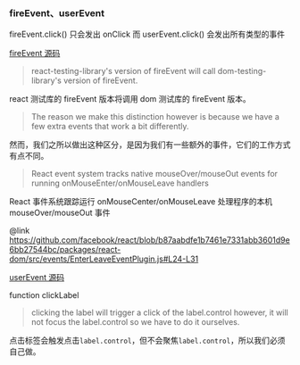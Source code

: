 ### fireEvent、userEvent

fireEvent.click() 只会发出 onClick 而 userEvent.click() 会发出所有类型的事件

[fireEvent 源码](https://github.com/testing-library/react-testing-library/blob/v12.1.4/src/fire-event.js)

> react-testing-library's version of fireEvent will call dom-testing-library's version of fireEvent.

react 测试库的 fireEvent 版本将调用 dom 测试库的 fireEvent 版本。

> The reason we make this distinction however is because we have a few extra events that work a bit differently.

然而，我们之所以做出这种区分，是因为我们有一些额外的事件，它们的工作方式有点不同。

> React event system tracks native mouseOver/mouseOut events for running onMouseEnter/onMouseLeave handlers

React 事件系统跟踪运行 onMouseCenter/onMouseLeave 处理程序的本机 mouseOver/mouseOut 事件

@link https://github.com/facebook/react/blob/b87aabdfe1b7461e7331abb3601d9e6bb27544bc/packages/react-dom/src/events/EnterLeaveEventPlugin.js#L24-L31

[userEvent 源码](https://github.com/testing-library/user-event/blob/v13.5.0/src/click.ts)

function clickLabel

> clicking the label will trigger a click of the label.control however, it will not focus the label.control so we have to do it ourselves.

点击标签会触发点击`label.control`，但不会聚焦`label.control`，所以我们必须自己做。
